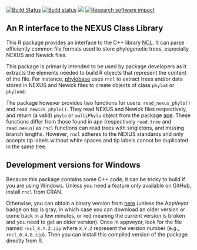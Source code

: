 [![Build Status](https://travis-ci.org/fmichonneau/rncl.svg)](https://travis-ci.org/fmichonneau/rncl)
[![Build status](https://ci.appveyor.com/api/projects/status/bfcjqt83esp0nnak)](https://ci.appveyor.com/project/fmichonneau/rncl)
![](http://cranlogs.r-pkg.org/badges/rncl)
[![Research software impact](http://depsy.org/api/package/cran/rncl/badge.svg)](http://depsy.org/package/r/rncl)

## An R interface to the NEXUS Class Library

This R package provides an interface to the C++ library
[NCL](https://phylo.bio.ku.edu/ncldocs/v2.1/funcdocs/index.html). It can parse
efficiently common file formats used to store phylogenetic trees, especially
NEXUS and Newick files.

This package is primarily intended to be used by package developers as it
extracts the elements needed to build R objects that represent the content of
the file. For instance, [phylobase](https://github.com/fmichonneau/phylobase)
uses `rncl` to extract trees and/or data stored in NEXUS and Newick files to
create objects of class `phylo4` or `phylo4d`.

The package however provides two functions for users: `read_nexus_phylo()` and
`read_newick_phylo()`. They read NEXUS and Newick files respectively, and return
(a valid) `phylo` or `multiPhylo` object from the package
[ape](https://cran.r-project.org/package=ape). These functions differ from those
found in ape (respectively `read.tree` and `read.nexus`) as `rncl` functions can
read trees with singletons, and missing branch lengths. However, `rncl` adheres
to the NEXUS standards and only accepts tip labels without white spaces and tip
labels cannot be duplicated in the same tree.


## Development versions for Windows

Because this package contains some C++ code, it can be tricky to build if you
are using Windows. Unless you need a feature only available on GitHub, install
`rncl` from CRAN.

Otherwise, you can obtain a binary version from
[here](https://ci.appveyor.com/project/fmichonneau/rncl/build/artifacts) (unless
the AppVeyor badge on top is gray, in which case you can download an older
version or come back in a few minutes, or red meaning the current version is
broken and you need to get an older version). Once in appveyor, look for the
file named `rncl_X.Y.Z.zip` where `X.Y.Z` represent the version number (e.g.,
`rncl_0.4.0.zip`). Then you can install this compiled version of the package
directly from R.
